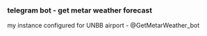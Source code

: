### telegram bot - get metar weather forecast

my instance configured for UNBB airport - @GetMetarWeather_bot